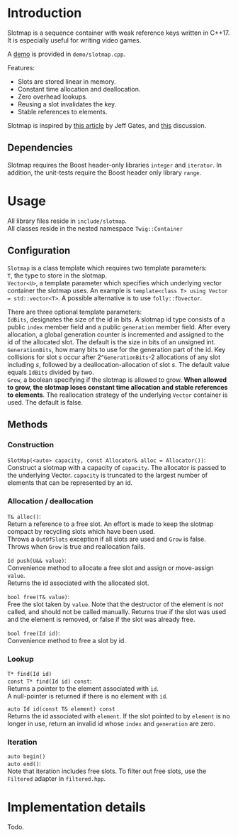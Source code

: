 # Introduction

Slotmap is a sequence container with weak reference keys written in C++17. It is especially useful for writing video games.

A [demo](demo/slotmap.cpp) is provided in `demo/slotmap.cpp`.

Features:
+ Slots are stored linear in memory.
+ Constant time allocation and deallocation.
+ Zero overhead lookups.
+ Reusing a slot invalidates the key.
+ Stable references to elements.

Slotmap is inspired by [this article](http://greysphere.tumblr.com/post/31601463396/data-arrays) by Jeff Gates, and [this](https://gamedev.stackexchange.com/questions/33888/what-is-the-most-efficient-container-to-store-dynamic-game-objects-in) discussion.

## Dependencies
Slotmap requires the Boost header-only libraries `integer` and `iterator`. In addition, the unit-tests require the Boost header only library `range`. 

# Usage
All library files reside in `include/slotmap`.  
All classes reside in the nested namespace `Twig::Container` 
## Configuration
`Slotmap` is a class template which requires two template parameters:  
`T`, the type to store in the slotmap.  
`Vector<U>`, a template parameter which specifies which underlying vector container the slotmap uses. An example is `template<class T> using Vector = std::vector<T>`. A possible alternative is to use `folly::fbvector`.  

There are three optional template parameters:  
`IdBits`, designates the size of the id in bits. A slotmap id type consists of a public `index` member field and a public `generation` member field. After every allocation, a global generation counter is incremented and assigned to the id of the allocated slot. The default is the size in bits of an unsigned int.   
`GenerationBits`, how many bits to use for the generation part of the id. Key collisions for slot *s* occur after 2^`GenerationBits`-2 allocations of any slot including *s*, followed by a deallocation-allocation of slot *s*. The default value equals `IdBits` divided by two.  
`Grow`, a boolean specifying if the slotmap is allowed to grow. __When allowed to grow, the slotmap loses constant time allocation and stable references to elements__. The reallocation strategy of the underlying `Vector` container is used. The default is false.

## Methods
### Construction
`SlotMap(<auto> capacity, const Allocator& alloc = Allocator())`:  
Construct a slotmap with a capacity of `capacity`. The allocator is passed to the underlying Vector. `capacity` is truncated to the largest number of elements that can be represented by an id.

### Allocation / deallocation
`T& alloc()`:  
Return a reference to a free slot. An effort is made to keep the slotmap compact by recycling slots which have been used.     
Throws a `OutOfSlots` exception if all slots are used and `Grow` is false.  
Throws when `Grow` is true and reallocation fails. 

`Id push(U&& value)`:  
Convenience method to allocate a free slot and assign or move-assign `value`.  
Returns the id associated with the allocated slot.

`bool free(T& value)`:  
Free the slot taken by `value`. Note that the destructor of the element is *not* called, and should not be called manually. Returns true if the slot was used and the element is removed, or false if the slot was already free.

`bool free(Id id)`:  
Convenience method to free a slot by id.

### Lookup
`T* find(Id id)`  
`const T* find(Id id) const`:  
Returns a pointer to the element associated with `id`.  
A null-pointer is returned if there is no element with `id`.

`auto Id id(const T& element) const`  
Returns the id associated with `element`.
If the slot pointed to by `element` is no longer in use, return an invalid id whose `index` and `generation` are zero.

### Iteration
`auto begin()`  
`auto end()`:  
Note that iteration includes free slots. To filter out free slots, use the `Filtered` adapter in `filtered.hpp`.

# Implementation details
Todo.

